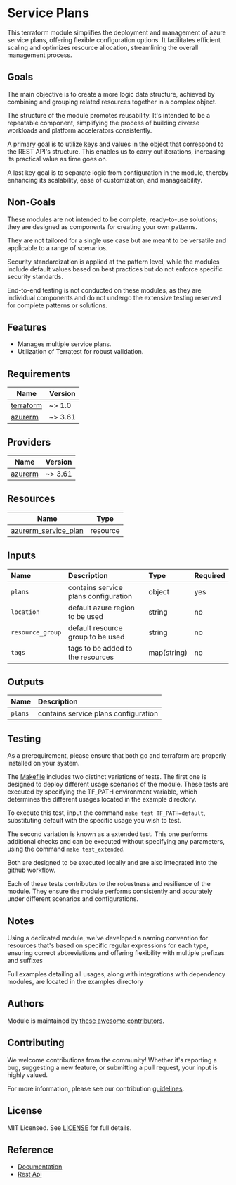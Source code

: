 # Service Plans

This terraform module simplifies the deployment and management of azure service plans, offering flexible configuration options. It facilitates efficient scaling and optimizes resource allocation, streamlining the overall management process.

## Goals

The main objective is to create a more logic data structure, achieved by combining and grouping related resources together in a complex object.

The structure of the module promotes reusability. It's intended to be a repeatable component, simplifying the process of building diverse workloads and platform accelerators consistently.

A primary goal is to utilize keys and values in the object that correspond to the REST API's structure. This enables us to carry out iterations, increasing its practical value as time goes on.

A last key goal is to separate logic from configuration in the module, thereby enhancing its scalability, ease of customization, and manageability.

## Non-Goals

These modules are not intended to be complete, ready-to-use solutions; they are designed as components for creating your own patterns.

They are not tailored for a single use case but are meant to be versatile and applicable to a range of scenarios.

Security standardization is applied at the pattern level, while the modules include default values based on best practices but do not enforce specific security standards.

End-to-end testing is not conducted on these modules, as they are individual components and do not undergo the extensive testing reserved for complete patterns or solutions.

## Features

- Manages multiple service plans.
- Utilization of Terratest for robust validation.

## Requirements

| Name | Version |
|------|---------|
| <a name="requirement_terraform"></a> [terraform](#requirement\_terraform) | ~> 1.0 |
| <a name="requirement_azurerm"></a> [azurerm](#requirement\_azurerm) | ~> 3.61 |

## Providers

| Name | Version |
|------|---------|
| <a name="provider_azurerm"></a> [azurerm](#provider\_azurerm) | ~> 3.61 |

## Resources

| Name | Type |
|------|------|
| [azurerm_service_plan](https://registry.terraform.io/providers/hashicorp/azurerm/latest/docs/resources/service_plan) | resource |

## Inputs

| Name | Description | Type | Required |
| :-- | :-- | :-- | :-- |
| `plans` | contains service plans configuration | object | yes |
| `location` | default azure region to be used | string | no |
| `resource_group` | default resource group to be used | string | no |
| `tags` | tags to be added to the resources | map(string) | no |

## Outputs

| Name | Description |
| :-- | :-- |
| `plans` | contains service plans configuration |

## Testing

As a prerequirement, please ensure that both go and terraform are properly installed on your system.

The [Makefile](Makefile) includes two distinct variations of tests. The first one is designed to deploy different usage scenarios of the module. These tests are executed by specifying the TF_PATH environment variable, which determines the different usages located in the example directory.

To execute this test, input the command ```make test TF_PATH=default```, substituting default with the specific usage you wish to test.

The second variation is known as a extended test. This one performs additional checks and can be executed without specifying any parameters, using the command ```make test_extended```.

Both are designed to be executed locally and are also integrated into the github workflow.

Each of these tests contributes to the robustness and resilience of the module. They ensure the module performs consistently and accurately under different scenarios and configurations.

## Notes

Using a dedicated module, we've developed a naming convention for resources that's based on specific regular expressions for each type, ensuring correct abbreviations and offering flexibility with multiple prefixes and suffixes

Full examples detailing all usages, along with integrations with dependency modules, are located in the examples directory

## Authors

Module is maintained by [these awesome contributors](https://github.com/cloudnationhq/terraform-azure-plan/graphs/contributors).

## Contributing

We welcome contributions from the community! Whether it's reporting a bug, suggesting a new feature, or submitting a pull request, your input is highly valued.

For more information, please see our contribution [guidelines](https://github.com/CloudNationHQ/terraform-azure-plan/blob/main/CONTRIBUTING.md).

## License

MIT Licensed. See [LICENSE](https://github.com/cloudnationhq/terraform-azure-plan/blob/main/LICENSE) for full details.

## Reference

- [Documentation](https://learn.microsoft.com/en-us/azure/app-service/overview-hosting-plans)
- [Rest Api](https://learn.microsoft.com/en-us/rest/api/appservice/app-service-plans?view=rest-appservice-2023-12-01)
